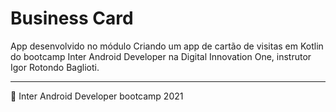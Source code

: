 # Business Card
App desenvolvido no módulo Criando um app de cartão de visitas em Kotlin do bootcamp Inter Android Developer na Digital Innovation One, instrutor Igor Rotondo Baglioti.

****

🧡 Inter Android Developer bootcamp 2021
